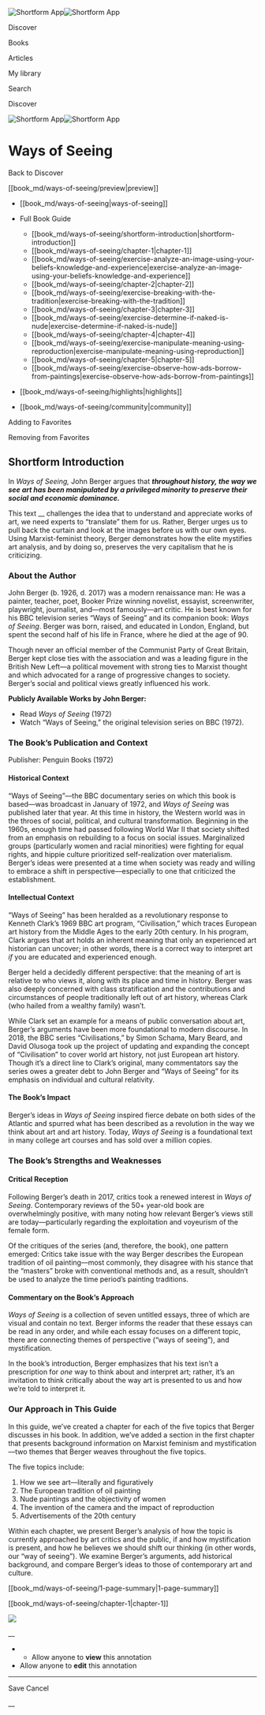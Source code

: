 ![Shortform App](/img/logo.36a2399e.svg)![Shortform App](/img/logo-dark.70c1b072.svg)

Discover

Books

Articles

My library

Search

Discover

![Shortform App](/img/logo.36a2399e.svg)![Shortform App](/img/logo-dark.70c1b072.svg)

# Ways of Seeing

Back to Discover

[[book_md/ways-of-seeing/preview|preview]]

  * [[book_md/ways-of-seeing|ways-of-seeing]]
  * Full Book Guide

    * [[book_md/ways-of-seeing/shortform-introduction|shortform-introduction]]
    * [[book_md/ways-of-seeing/chapter-1|chapter-1]]
    * [[book_md/ways-of-seeing/exercise-analyze-an-image-using-your-beliefs-knowledge-and-experience|exercise-analyze-an-image-using-your-beliefs-knowledge-and-experience]]
    * [[book_md/ways-of-seeing/chapter-2|chapter-2]]
    * [[book_md/ways-of-seeing/exercise-breaking-with-the-tradition|exercise-breaking-with-the-tradition]]
    * [[book_md/ways-of-seeing/chapter-3|chapter-3]]
    * [[book_md/ways-of-seeing/exercise-determine-if-naked-is-nude|exercise-determine-if-naked-is-nude]]
    * [[book_md/ways-of-seeing/chapter-4|chapter-4]]
    * [[book_md/ways-of-seeing/exercise-manipulate-meaning-using-reproduction|exercise-manipulate-meaning-using-reproduction]]
    * [[book_md/ways-of-seeing/chapter-5|chapter-5]]
    * [[book_md/ways-of-seeing/exercise-observe-how-ads-borrow-from-paintings|exercise-observe-how-ads-borrow-from-paintings]]
  * [[book_md/ways-of-seeing/highlights|highlights]]
  * [[book_md/ways-of-seeing/community|community]]



Adding to Favorites 

Removing from Favorites 

## Shortform Introduction

In _Ways of Seeing,_ John Berger argues that **_throughout history, the way we see art has been manipulated by a privileged minority to preserve their social and economic dominance._**

This text __ challenges the idea that to understand and appreciate works of art, we need experts to “translate” them for us. Rather, Berger urges us to pull back the curtain and look at the images before us with our own eyes. Using Marxist-feminist theory, Berger demonstrates how the elite mystifies art analysis, and by doing so, preserves the very capitalism that he is criticizing.

### About the Author

John Berger (b. 1926, d. 2017) was a modern renaissance man: He was a painter, teacher, poet, Booker Prize winning novelist, essayist, screenwriter, playwright, journalist, and—most famously—art critic. He is best known for his BBC television series “Ways of Seeing” and its companion book: _Ways of Seeing_. Berger was born, raised, and educated in London, England, but spent the second half of his life in France, where he died at the age of 90.

Though never an official member of the Communist Party of Great Britain, Berger kept close ties with the association and was a leading figure in the British New Left—a political movement with strong ties to Marxist thought and which advocated for a range of progressive changes to society. Berger’s social and political views greatly influenced his work.

**Publicly Available Works by John Berger:**

  * Read _Ways of Seeing_ (1972)
  * Watch “Ways of Seeing,” the original television series on BBC (1972).



### The Book’s Publication and Context

Publisher: Penguin Books (1972)

#### Historical Context

“Ways of Seeing”—the BBC documentary series on which this book is based—was broadcast in January of 1972, and _Ways of Seeing_ was published later that year. At this time in history, the Western world was in the throes of social, political, and cultural transformation. Beginning in the 1960s, enough time had passed following World War II that society shifted from an emphasis on rebuilding to a focus on social issues. Marginalized groups (particularly women and racial minorities) were fighting for equal rights, and hippie culture prioritized self-realization over materialism. Berger’s ideas were presented at a time when society was ready and willing to embrace a shift in perspective—especially to one that criticized the establishment.

#### Intellectual Context

“Ways of Seeing” has been heralded as a revolutionary response to Kenneth Clark’s 1969 BBC art program, “Civilisation,” which traces European art history from the Middle Ages to the early 20th century. In his program, Clark argues that art holds an inherent meaning that only an experienced art historian can uncover; in other words, there is a correct way to interpret art _if_ you are educated and experienced enough.

Berger held a decidedly different perspective: that the meaning of art is relative to who views it, along with its place and time in history. Berger was also deeply concerned with class stratification and the contributions and circumstances of people traditionally left out of art history, whereas Clark (who hailed from a wealthy family) wasn’t.

While Clark set an example for a means of public conversation about art, Berger’s arguments have been more foundational to modern discourse. In 2018, the BBC series “Civilisations,” by Simon Schama, Mary Beard, and David Olusoga took up the project of updating and expanding the concept of “Civilisation” to cover world art history, not just European art history. Though it’s a direct line to Clark’s original, many commentators say the series owes a greater debt to John Berger and “Ways of Seeing” for its emphasis on individual and cultural relativity.

#### The Book’s Impact

Berger’s ideas in _Ways of Seeing_ inspired fierce debate on both sides of the Atlantic and spurred what has been described as a revolution in the way we think about art and art history. Today, _Ways of Seeing_ is a foundational text in many college art courses and has sold over a million copies.

### The Book’s Strengths and Weaknesses

#### Critical Reception

Following Berger’s death in 2017, critics took a renewed interest in _Ways of Seeing_. Contemporary reviews of the 50+ year-old book are overwhelmingly positive, with many noting how relevant Berger’s views still are today—particularly regarding the exploitation and voyeurism of the female form.

Of the critiques of the series (and, therefore, the book), one pattern emerged: Critics take issue with the way Berger describes the European tradition of oil painting—most commonly, they disagree with his stance that the “masters” broke with conventional methods and, as a result, shouldn’t be used to analyze the time period’s painting traditions.

#### Commentary on the Book’s Approach

_Ways of Seeing_ is a collection of seven untitled essays, three of which are visual and contain no text. Berger informs the reader that these essays can be read in any order, and while each essay focuses on a different topic, there are connecting themes of perspective (“ways of seeing”), and mystification.

In the book’s introduction, Berger emphasizes that his text isn’t a prescription for _one_ way to think about and interpret art; rather, it’s an invitation to think critically about the way art is presented to us and how we’re told to interpret it.

### Our Approach in This Guide

In this guide, we’ve created a chapter for each of the five topics that Berger discusses in his book. In addition, we’ve added a section in the first chapter that presents background information on Marxist feminism and mystification—two themes that Berger weaves throughout the five topics.

The five topics include:

  1. How we see art—literally and figuratively
  2. The European tradition of oil painting
  3. Nude paintings and the objectivity of women
  4. The invention of the camera and the impact of reproduction
  5. Advertisements of the 20th century



Within each chapter, we present Berger’s analysis of how the topic is currently approached by art critics and the public, if and how mystification is present, and how he believes we should shift our thinking (in other words, our “way of seeing”). We examine Berger’s arguments, add historical background, and compare Berger’s ideas to those of contemporary art and culture.

[[book_md/ways-of-seeing/1-page-summary|1-page-summary]]

[[book_md/ways-of-seeing/chapter-1|chapter-1]]

![](https://bat.bing.com/action/0?ti=56018282&Ver=2&mid=c36132d6-6f87-4cba-a9fa-beffe30ac8d4&sid=72e6e650642c11eeb2dd2161d176fe8d&vid=72e70890642c11eeb72d79fe7b6df2c6&vids=0&msclkid=N&pi=0&lg=en-US&sw=800&sh=600&sc=24&nwd=1&tl=Shortform%20%7C%20Book&p=https%3A%2F%2Fwww.shortform.com%2Fapp%2Fbook%2Fways-of-seeing%2Fshortform-introduction&r=&lt=1368&evt=pageLoad&sv=1&rn=782777)

__

  *   * Allow anyone to **view** this annotation
  * Allow anyone to **edit** this annotation



* * *

Save Cancel

__



